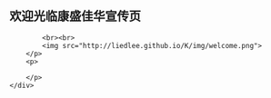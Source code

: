 ## 欢迎光临康盛佳华宣传页


<section class="welcome">
    <div class="post_content">
        <p>
            
            <br><br>
            <img src="http://liedlee.github.io/K/img/welcome.png">
        </p>
        <p>

        </p>
    </div>
</section>
